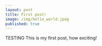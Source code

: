 ```yaml
---
layout: post
title: First post!
image: /img/hello_world.jpeg
published: true
---
```

TESTING
This is my first post, how exciting!
